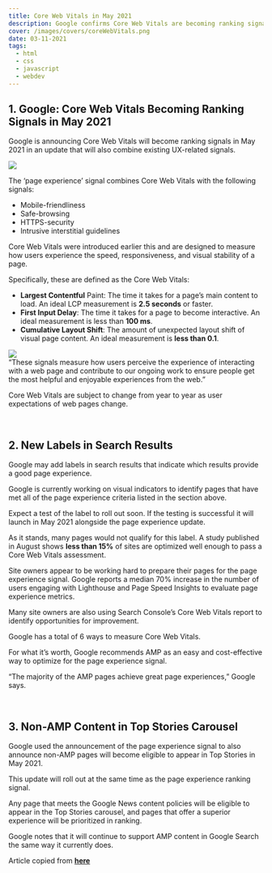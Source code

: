 ```yaml
---
title: Core Web Vitals in May 2021
description: Google confirms Core Web Vitals are becoming ranking signals for search results in May 2021.
cover: /images/covers/coreWebVitals.png
date: 03-11-2021
tags:
  - html
  - css
  - javascript
  - webdev
---
```


## 1. Google: Core Web Vitals Becoming Ranking Signals in May 2021

Google is announcing Core Web Vitals will become ranking signals in May 2021 in an update that will also combine existing UX-related signals.

<img class="md-image" src="/images/articles/corewebvitals/composition.jpg">

The ‘page experience’ signal combines Core Web Vitals with the following signals:

- Mobile-friendliness
- Safe-browsing
- HTTPS-security
- Intrusive interstitial guidelines

Core Web Vitals were introduced earlier this and are designed to measure how users experience the speed, responsiveness, and visual stability of a page.

Specifically, these are defined as the Core Web Vitals:

- **Largest Contentful** Paint: The time it takes for a page’s main content to load. An ideal LCP measurement is **2.5 seconds** or faster.
- **First Input Delay**: The time it takes for a page to become interactive. An ideal measurement is less than **100 ms**.
- **Cumulative Layout Shift**: The amount of unexpected layout shift of visual page content. An ideal measurement is **less than 0.1**.

<img class="md-image" src="/images/articles/corewebvitals/chart.webp">

<div class="md-detail">“These signals measure how users perceive the experience of interacting with a web page and contribute to our ongoing work to ensure people get the most helpful and enjoyable experiences from the web.”</div>

Core Web Vitals are subject to change from year to year as user expectations of web pages change.

&nbsp;
&nbsp;
&nbsp;

## 2. New Labels in Search Results

Google may add labels in search results that indicate which results provide a good page experience.

Google is currently working on visual indicators to identify pages that have met all of the page experience criteria listed in the section above.

Expect a test of the label to roll out soon. If the testing is successful it will launch in May 2021 alongside the page experience update.

As it stands, many pages would not qualify for this label. A study published in August shows **less than 15%** of sites are optimized well enough to pass a Core Web Vitals assessment.

Site owners appear to be working hard to prepare their pages for the page experience signal. Google reports a median 70% increase in the number of users engaging with Lighthouse and Page Speed Insights to evaluate page experience metrics.

Many site owners are also using Search Console’s Core Web Vitals report to identify opportunities for improvement.

Google has a total of 6 ways to measure Core Web Vitals.

For what it’s worth, Google recommends AMP as an easy and cost-effective way to optimize for the page experience signal.

“The majority of the AMP pages achieve great page experiences,” Google says.

&nbsp;
&nbsp;
&nbsp;

## 3. Non-AMP Content in Top Stories Carousel

Google used the announcement of the page experience signal to also announce non-AMP pages will become eligible to appear in Top Stories in May 2021.

This update will roll out at the same time as the page experience ranking signal.

Any page that meets the Google News content policies will be eligible to appear in the Top Stories carousel, and pages that offer a superior experience will be prioritized in ranking.

Google notes that it will continue to support AMP content in Google Search the same way it currently does.

Article copied from **[here](https://www.searchenginejournal.com/google-core-web-vitals-ranking-signals/387142/#close)**

